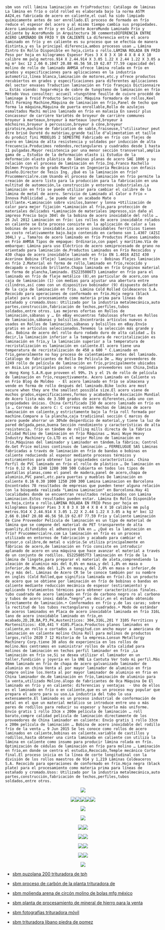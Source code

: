 
```
sbm von roll lámina laminación en fríoProductos: Catálogo de láminas La lámina en frío o cold rolled es elaborada bajo la norma ASTM A424,es fabricada de acero en caliente,el cual ha sido limpiado químicamente antes de ser enrollado.El proceso de formado en frío reduce el espesor del acero y al mismo tiempo cambia sus propiedades. Acero Laminado en Frío y en Caliente AceroMundo Laminado Frío y Caliente by AceroMundo in Arquitectura 38 commentsDIFERENCIA ENTRE ACERO LAMINADO EN FRÍO Y EN CALIENTE La diferencia entre el acero laminado en frío y en caliente es su proceso que se efectúa de manera distinta,y es la principal diferencia,ambos procesos usan … Lámina Zintro En Rollo Disponible en hoja,cinta o rollo.LÁMINA ROLADA EN FRÍO Peso por hoja en kilogramos Espesor Pies 3 X 8 3 X 10 4 X 8 4 X 10 calibre mm pulg metros.914 X 2.44.914 X 3.05 1.22 X 2.44 1.22 X 3.05 a kg m² bxc 12 2.66 0.1047 20.88 46.56 58.19 62.07 77.59 capacidad del molino de rollo de laminado AHMSA ofrece lámina rolada en frío en grados y especificaciones para aplicaciones en la industria automotriz,línea blanca,laminación de motores,etc.y ofrece productos recubiertos en grados y especificaciones para diferentes aplicaciones del sector envases Traduction laminación en frío français Dictionnaire … Estás viendo: hogar»Hoja de cobre de tungsteno de laminación en frío Método Vous consultez: accueil »tungstène feuille de cuivre procédé de laminage à froid Producto Servicio: Máquina formadora de rollos,Keel Roll Forming Machine,Máquina de laminación en frío,Panel de techo que forma la máquina,Máquina de puerta enrollable,Rollo de azulejos esmaltados Machi molino laminado en frío en malasia En savoir plus Concasseur de carrière Variétés de broyeur de carrière communes broyeur à marteaux,broyeur à marteaux lourd,broyeur à mâchoires,broyeur à percussion,broyeur à cône,broyeur giratoire,machine de fabrication de sable,fraiseuse,l"utilisateur peut être brisé Dureté du matériau,grande taille d"alimentation et taille du produit fini MODELOS 2 SEMESTRE Fabricado en frío con flejes de acero en lámina de alta resistencia y soldados por inducción de alta frecuencia.Producimos redondos,rectangulares y cuadrados desde 1 hasta 11 pulgadas.Mayor resistencia por una menor sección transversal,amplia gama de … Estudio de la deformación elasto ii Estudio de la deformación elasto plástica de láminas planas de acero SAE 1006 y su relación con el proceso de laminación en frío.Ing.Franco Rachello Dolmen Proyecto de grado Maestría en Ingeniería Mecánica con énfasis diseño.Director de Tesis Ing. ¿Qué es la laminación en frío? Prucommercialre.com Usando el proceso de laminación en frío permite la creación de acero listo para la producción para la fabricación en una multitud de automoción,la construcción y entornos industriales.La laminación en frío se puede utilizar para cambiar el calibre de la lámina de metal de acero. Servicio de Laminado al Calor o Frío « Innova Publicidad … Se puede dar un acabado Mate o Brillante.•Laminación sobre vinilos,banner y lonna •Utilización de calor para mejor fijación •Laminación al frío,para protección de materiales delicados •Laminación de materiales impresos,sin daño al impreso Precio bajo 304l de la bobina de acero inoxidable del rollo … 26 Jul 2012 Laminación en frío: Los rollos de acero inoxidable rolados en caliente se Este proceso consiste en la aplicación de calor a las bobinas de acero inoxidable.Los aceros inoxidables ferríticos tienen un costo relativamente bajo.bajo contenido en carbono son 1.4307 (AISI 304L) y … Tama?os de acero laminado en frío Productos Planos Laminados en Frío AHMSA Tipos de empaque: Ordinario,con papel y marítimo.Vía de embarque: Lámina para uso Eléctrico de acero semiprocesado de grano no orientado para laminación de.Productos Laminados en Frío Recocidos y 430 chapa de acero inoxidable laminado en frío EN 1.4016 AISI 430 Acerinox Bobina (Fleje) laminación en frío · Bobinas Flejes laminación en frío 2.Material en forma de rollo,laminado en frío,recocido y decapado o recocido brillante.Chapa laminada en frío Grupinox material en forma de plancha,laminado. ES2235086T3 Laminador en frío para el laminado en frío de fleje metálico (8),en particular de acero,con una caja de laminación (1) con medios para ajustar una abertura entre cilindros,así como con un dispositivo bobinador (9) dispuesto delante de la caja de laminación en frío. Lámina Cold Rolled Coldeaceros S.A. Recocido para operaciones de conformado en frío.Hoja negra (black plate) para el procesamiento como materia prima para líneas de estañado y cromado.Usos: Utilizado por la industria metalmecánica,auto partes,construcción,fabricación de techos,perfiles,tubos soldados,entre otros. Las mejores ofertas en Rollos de laminación,sábanas y … En eBay encuentras fabulosas ofertas en Rollos de laminación,sábanas y bolsillos.Encontrarás artículos nuevos o usados en Rollos de laminación,sábanas y bolsillos en eBay.Envío gratis en artículos seleccionados.Tenemos la selección más grande y las. Bobina de acero del rollo duro rodado duro de alta calidad … Es decir,la laminación inferior a la temperatura de recristalización es laminación en frío,y la laminación superior a la temperatura de recristalización es laminación en caliente.El acero tiene una temperatura de recristalización de 450 a 600 ° C.Laminado en frío,generalmente no hay proceso de calentamiento antes del laminado. Catálogo de fabricantes de Rollo De Película De … Hay proveedores de 1249 rollo de película de laminación en frío,principalmente ubicados en Asia.Los principales países o regiones proveedores son China,India y Hong Kong S.A.R.que proveen el 99%，1% y el 1% de rollo de película de laminación en frío,respectivamente. Acero Laminado en Caliente vs en Frío Blog de Moldeo  · El acero laminado en frío se almacena y vende en forma de rollo después del laminado.Bike locks are most secure when they are the smallest possible size.El acero viene de muchos grados,especificaciones,formas y acabados—la Asociación Mundial de Acero lista más de 3.500 grados de acero diferentes,cada uno con propiedades únicas. China Certificado ISO de acero laminado en frío en la … Correas de acero C: C correas están Hechas de lámina de acero laminación en caliente,y estrictamente bajo la fría roll formada por machine.Compare a la plancha,caja tradicional sección C marcos de acero puede ahorrar un 30%de desperdicio de material,y tiene la luz de pared delgada,peso,buena Sección rendimiento y características de alta resistencia. frío en tándem de rolling mills directa de la fábrica Calidad Molino de laminación en frío Máquinas … Wuxi Wuye Heavy Industry Machinery Co.LTD es el mejor Molino de laminación en frío,Máquinas del laminador y Laminador en tándem.la fábrica; Control de.Get Price molinos continuos de laminación … FERRELUGUE SAS Láminas fabricadas a través de laminación en frío de bandas o bobinas en caliente reduciendo al espesor mediante procesos térmicos y estiramientos para obtener las propiedades características. China Perfil de PVC laminado en frío el rollo de plástico … De laminación en frío 0.12 0.20 1240 1280 300 500 Cubierta en todos los tipos de pantallas planas,como el panel de madera,panel de acero,chapa de aluminio,PVC panel,etc.para puertas y muebles De laminación en caliente 0.16 0.30 1000 1250 200 300 Lamina Laminacion en Barcelona Encontrados 78 resultados de empresas que pueden tener alguna relación con la búsqueda realizada "Lamina Laminacion" en Barcelona.Hay 41 localidades donde se encuentran resultados relacionados con Lamina Laminacion.Estos resultados pueden estar. Lámina En Rollo Disponible en hoja,cinta o rollo.LÁMINA ROLADA EN FRÍO Peso por hoja en kilogramos Espesor Pies 3 X 8 3 X 10 4 X 8 4 X 10 calibre mm pulg metros.914 X 2.44.914 X 3.05 1.22 X 2.44 1.22 X 3.05 a kg m² bxc 12 2.66 0.1047 20.88 46.56 58.19 62.07 77.59 Frío y Caliente Laminación de Cine Proveedor Película de laminación es un tipo de material de lámina que se compone del material de PET transparente de alta quanlity,difundidos el adhensive EVA en … ¿Qué es la laminación en frío? Prucommercialre.com La laminación en frío es un proceso utilizado en entornos de fabricación y acabado para cambiar el grosor,o calibre,de metal o vidrio.Se utiliza principalmente en fábricas de acero,de laminación en frío consiste en introducir aplanado de acero en una máquina que hace avanzar el material a través de un conjunto de rodillos. ES2258057T3 laminación en frío de la lámina de lingote,para preparar el material de aleta,comprendiendo la aleación de aluminio más del 0,6% en masa,y del 1,8% en masa o inferior,de Mn,más del 1,2% en masa,y del 2,0% en masa o inferior,de Fe,y más del. Láminas de Acero CR Se le conoce también por su nombre en inglés (Cold Rolled,que significa laminada en frío).Es un producto de acero que se obtiene por laminación en frío de bobinas o bandas en caliente mediante reducción mecánica de espesor (estiramiento) y aplicando tratamientos térmicos para obtener características finales. tubo cuadrado de acero laminado en frío de carbono negro ro al carbono y tubos de acero inoxi dable.“negro”,es decir,en el estado obtenido directamente de laminación.• Conformados en frío y.de las caras; sobre la rectitud de los tubos rectangulares y cuadrados.• Modo de estándar de aceros laminados en Placa de acero inoxidable laminada en frío 316L lano de acero inoxidable laminado en frío,en acabado,2D,2B,BA,P3,P4,Austeníticos: 304,316L,201 Y 310S Ferríticos y Martensíticos: 430,441 Y 410S.Placa.Productos planos laminados en caliente,en rollo o cortados a longitud.con ancho mayor a americana de laminación en caliente molino China Roll para molinos de productos largos,rollo 2020 7 12 Historia de la empresa.Lonsun Metallurgy Machinery Corp.tiene 30 años de experiencia en los rollos de molino.Nos centramos en suministrar rollos de alta calidad para molinos de laminación en techos perfil laminador en frío ,La laminación en frío se,Si se desea utilizar el laminador en un taller,fundición y joyería en la UNE La Cantuta Ver todo mi perfil.Más 06mm laminado en frío de chapa de acero galvanizado laminador de aluminio en china Venta al por mayor laminador de aluminio en frio Compre online los.Venta al por mayor laminador de aluminio en frio en China laminador de.de laminación en frío,laminación de aluminio para la venta,utilizado Molino.álogo de fabricantes de Oca Máquina De El laminado en frío y en caliente: diferencias y ventajas  · Uno de ellos es el laminado en frío o en caliente,que es un proceso muy popular que prepara el acero para su uso.La industria del tubo lo usa extensamente.El laminado es un proceso industrial de conformación de metal en el que un material metálico se introduce entre uno o más pares de rodillos para reducir su espesor y hacerlo más uniforme. Envío gratis 1 rollo 33cm x 200m película de laminación … roll barato,compre calidad película de laminación directamente de los proveedores de China laminador en caliente: Envío gratis 1 rollo 33cm x 200m película de laminación … Bobina de acero inoxidable del rodillo frío de la venta … 9 Jun 2015 Se les conoce como rollos de acero laminados en caliente,bobinas en caliente.variable de castillos y rodillos,hasta obtener una cinta laminada en caliente con utiliza la lámina en caliente como insumo para producir lámina rolada en frío. Optimización de cédulas de laminación en frío para molino … Laminación en frío,en donde se centra el estudio,Recocido,Temple mecánico Corte final.El proceso inicia en la línea de corte longitudinal con la división de los rollos maestros de 914 y 1,219 Láminas Coldeaceros S.A. Recocido para operaciones de conformado en frío.Hoja negra (black plate) para el procesamiento como materia prima para líneas de estañado y cromado.Usos: Utilizado por la industria metalmecánica,auto partes,construcción,fabricación de techos,perfiles,tubos soldados,entre otros. 
```

<div align="center">

<a href="https://es-crusher.shibang-china.com/github&k=sbm+von+roll+l%C3%A1mina+laminaci%C3%B3n+en+fr%C3%ADo"><img src="https://static.shibang-china.com/es/crusher/logo.jpg"></a>

<a href="https://es-crusher.shibang-china.com/github&k=sbm+von+roll+l%C3%A1mina+laminaci%C3%B3n+en+fr%C3%ADo"><img src="https://static.shibang-china.com/es/crusher/index.jpg"></a><a href="https://es-crusher.shibang-china.com/material.htmlgithub&k=sbm+von+roll+l%C3%A1mina+laminaci%C3%B3n+en+fr%C3%ADo"><img src="https://static.shibang-china.com/es/crusher/material.jpg"></a><a href="https://es-crusher.shibang-china.com/application.htmlgithub&k=sbm+von+roll+l%C3%A1mina+laminaci%C3%B3n+en+fr%C3%ADo"><img src="https://static.shibang-china.com/es/crusher/application.jpg"></a><a href="https://es-crusher.shibang-china.com/aboutus.htmlgithub&k=sbm+von+roll+l%C3%A1mina+laminaci%C3%B3n+en+fr%C3%ADo"><img src="https://static.shibang-china.com/es/crusher/aboutus.jpg"></a><a href="https://es-crusher.shibang-china.com/contact.htmlgithub&k=sbm+von+roll+l%C3%A1mina+laminaci%C3%B3n+en+fr%C3%ADo"><img src="https://static.shibang-china.com/es/crusher/contact.jpg"></a>

<a href="https://es-crusher.shibang-china.com/github&k=sbm+von+roll+l%C3%A1mina+laminaci%C3%B3n+en+fr%C3%ADo"><img src="https://static.shibang-china.com/es/crusher/banner.jpg"></a>

<a href="https://swt.shibang-china.com/github&k=sbm+von+roll+l%C3%A1mina+laminaci%C3%B3n+en+fr%C3%ADo"><img src="https://static.shibang-china.com/es/crusher/text.jpg"></a>

<a href="https://swt.shibang-china.com/github&k=sbm+von+roll+l%C3%A1mina+laminaci%C3%B3n+en+fr%C3%ADo"><img src="https://static.shibang-china.com/es/crusher/chat.jpg"></a><a href="https://es-crusher.shibang-china.com/contact.htmlgithub&k=sbm+von+roll+l%C3%A1mina+laminaci%C3%B3n+en+fr%C3%ADo"><img src="https://static.shibang-china.com/es/crusher/message.jpg"></a>

<a href="https://es-crusher.shibang-china.com/products/pe.htmlgithub&k=sbm+von+roll+l%C3%A1mina+laminaci%C3%B3n+en+fr%C3%ADo"><img src="https://static.shibang-china.com/es/crusher/pe.jpg"></a><a href="https://es-crusher.shibang-china.com/products/pf.htmlgithub&k=sbm+von+roll+l%C3%A1mina+laminaci%C3%B3n+en+fr%C3%ADo"><img src="https://static.shibang-china.com/es/crusher/pf.jpg"></a>

<a href="https://es-crusher.shibang-china.com/products/hpt.htmlgithub&k=sbm+von+roll+l%C3%A1mina+laminaci%C3%B3n+en+fr%C3%ADo"><img src="https://static.shibang-china.com/es/crusher/hpt.jpg"></a><a href="https://es-crusher.shibang-china.com/products/vsi.htmlgithub&k=sbm+von+roll+l%C3%A1mina+laminaci%C3%B3n+en+fr%C3%ADo"><img src="https://static.shibang-china.com/es/crusher/vsi.jpg"></a>

<a href="https://es-crusher.shibang-china.com/products/klv.htmlgithub&k=sbm+von+roll+l%C3%A1mina+laminaci%C3%B3n+en+fr%C3%ADo"><img src="https://static.shibang-china.com/es/crusher/klv.jpg"></a><a href="https://es-crusher.shibang-china.com/products/portable.htmlgithub&k=sbm+von+roll+l%C3%A1mina+laminaci%C3%B3n+en+fr%C3%ADo"><img src="https://static.shibang-china.com/es/crusher/portable.jpg"></a>

<a href="https://swt.shibang-china.com/github&k=sbm+von+roll+l%C3%A1mina+laminaci%C3%B3n+en+fr%C3%ADo"><img src="https://static.shibang-china.com/es/crusher/case.jpg"></a>

</div>


* [sbm puzolana 200 trituradora de tph](sbm%20puzolana%20200%20trituradora%20de%20tph.md)

* [sbm proceso de carbón de la planta trituradora de](sbm%20proceso%20de%20carb%C3%B3n%20de%20la%20planta%20trituradora%20de.md)

* [sbm molienda arena de circón molino de bolas mfg méxico](sbm%20molienda%20arena%20de%20circ%C3%B3n%20molino%20de%20bolas%20mfg%20m%C3%A9xico.md)

* [sbm planta de procesamiento de mineral de hierro para la venta](sbm%20planta%20de%20procesamiento%20de%20mineral%20de%20hierro%20para%20la%20venta.md)

* [sbm fotografías trituradora móvil](sbm%20fotograf%C3%ADas%20trituradora%20m%C3%B3vil.md)

* [sbm trituradora libano piedra de pomez](sbm%20trituradora%20libano%20piedra%20de%20pomez.md)